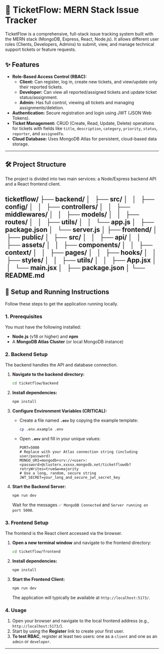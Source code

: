 # 🎫 TicketFlow: MERN Stack Issue Tracker

TicketFlow is a comprehensive, full-stack issue tracking system built with the MERN stack (MongoDB, Express, React, Node.js). It allows different user roles (Clients, Developers, Admins) to submit, view, and manage technical support tickets or feature requests.

## ✨ Features

* **Role-Based Access Control (RBAC):**
    * **Client:** Can register, log in, create new tickets, and view/update only their reported tickets.
    * **Developer:** Can view all reported/assigned tickets and update ticket status/assignment.
    * **Admin:** Has full control, viewing all tickets and managing assignments/deletion.
* **Authentication:** Secure registration and login using JWT (JSON Web Tokens).
* **Ticket Management:** CRUD (Create, Read, Update, Delete) operations for tickets with fields like `title`, `description`, `category`, `priority`, `status`, `reporter`, and `assignedTo`.
* **Cloud Database:** Uses MongoDB Atlas for persistent, cloud-based data storage.

---

## 🛠️ Project Structure

The project is divided into two main services: a Node/Express backend API and a React frontend client.

ticketflow/
├── backend/
│   ├── src/
│   │   ├── config/
│   │   ├── controllers/
│   │   ├── middlewares/
│   │   ├── models/
│   │   ├── routes/
│   │   ├── utils/
│   │   └── app.js
│   ├── package.json
│   └── server.js
│
├── frontend/
│   ├── public/
│   ├── src/
│   │   ├── api/
│   │   ├── assets/
│   │   ├── components/
│   │   ├── context/
│   │   ├── pages/
│   │   ├── hooks/
│   │   ├── styles/
│   │   ├── utils/
│   │   ├── App.jsx
│   │   └── main.jsx
│   ├── package.json
│
└── README.md
---
## 🚀 Setup and Running Instructions

Follow these steps to get the application running locally.

### 1. Prerequisites

You must have the following installed:

* **Node.js** (v18 or higher) and **npm**
* A **MongoDB Atlas Cluster** (or local MongoDB instance)

### 2. Backend Setup

The backend handles the API and database connection.

1.  **Navigate to the backend directory:**
    ```bash
    cd ticketflow/backend
    ```

2.  **Install dependencies:**
    ```bash
    npm install
    ```

3.  **Configure Environment Variables (CRITICAL):**
    * Create a file named **`.env`** by copying the example template:
        ```bash
        cp .env.example .env
        ```
    * Open **`.env`** and fill in your unique values:
        ```
        PORT=5000
        # Replace with your Atlas connection string (including user/password)
        MONGO_URI=mongodb+srv://<user>:<password>@clusterx.xxxxx.mongodb.net/ticketflowdb?retryWrites=true&w=majority
        # Use a long, random, secure string
        JWT_SECRET=your_long_and_secure_jwt_secret_key
        ```

4.  **Start the Backend Server:**
    ```bash
    npm run dev
    ```
    Wait for the messages `✅ MongoDB Connected` and `Server running on port 5000`.

### 3. Frontend Setup

The frontend is the React client accessed via the browser.

1.  **Open a new terminal window** and navigate to the frontend directory:
    ```bash
    cd ticketflow/frontend
    ```

2.  **Install dependencies:**
    ```bash
    npm install
    ```

3.  **Start the Frontend Client:**
    ```bash
    npm run dev
    ```
    The application will typically be available at `http://localhost:5173/`.

### 4. Usage

1.  Open your browser and navigate to the local frontend address (e.g., `http://localhost:5173/`).
2.  Start by using the **Register** link to create your first user.
3.  **To test RBAC**, register at least two users: one as a `client` and one as an `admin` or `developer`.

---
